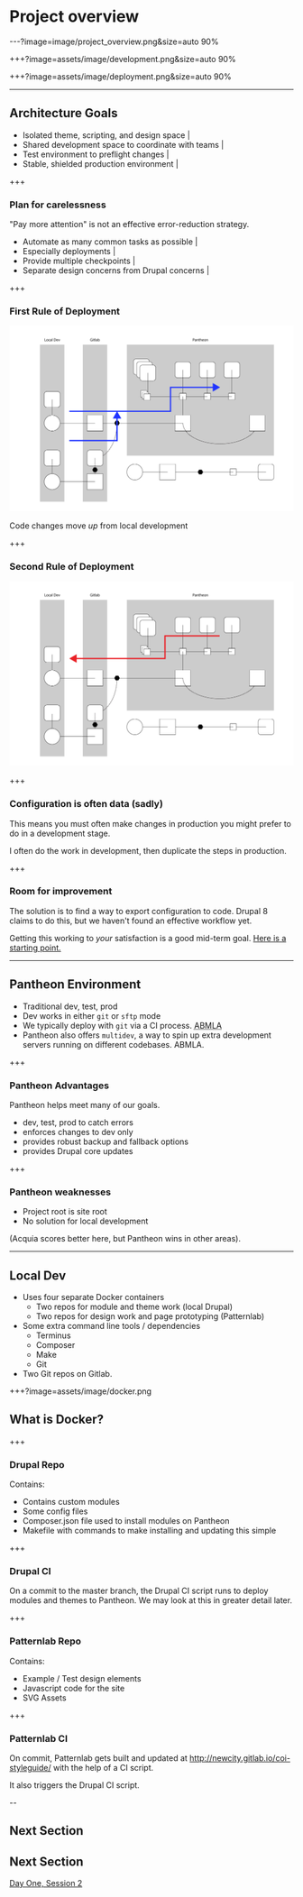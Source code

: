 # Project overview

---?image=image/project_overview.png&size=auto 90%

+++?image=assets/image/development.png&size=auto 90%

+++?image=assets/image/deployment.png&size=auto 90%

---

## Architecture Goals

- Isolated theme, scripting, and design space |
- Shared development space to coordinate with teams |
- Test environment to preflight changes |
- Stable, shielded production environment |

+++

### Plan for carelessness

"Pay more attention" is not an effective error-reduction strategy.

- Automate as many common tasks as possible |
- Especially deployments |
- Provide multiple checkpoints |
- Separate design concerns from Drupal concerns |

+++

### First Rule of Deployment

![Code Moves Up](assets/image/files_up.png)

Code changes move _up_ from local development


+++

### Second Rule of Deployment

![Database Moves Down](assets/image/data_down.png)

+++ 

### Configuration is often data (sadly)

This means you must often make changes in production you might prefer to do in a development stage.

I often do the work in development, then duplicate the steps in production.

+++

### Room for improvement

The solution is to find a way to export configuration to code. Drupal 8 claims to do this, but we haven't found an effective workflow yet.

Getting this working to _your_ satisfaction is a good mid-term goal. [Here is a starting point.](https://www.drupal.org/docs/8/configuration-management/managing-your-sites-configuration)

---

## Pantheon Environment

- Traditional dev, test, prod
- Dev works in either `git` or `sftp` mode
- We typically deploy with `git` via a CI process. <abbr title="about which more later also">ABMLA</abbr>
- Pantheon also offers `multidev`, a way to spin up extra development servers running on different codebases. ABMLA.

+++

### Pantheon Advantages

Pantheon helps meet many of our goals. 

- dev, test, prod to catch errors
- enforces changes to dev only
- provides robust backup and fallback options
- provides Drupal core updates

+++ 

### Pantheon weaknesses

- Project root is site root
- No solution for local development

(Acquia scores better here, but Pantheon wins in other areas).

---

## Local Dev

- Uses four separate Docker containers
  - Two repos for module and theme work (local Drupal)
  - Two repos for design work and page prototyping (Patternlab)
- Some extra command line tools / dependencies
  - Terminus
  - Composer
  - Make
  - Git
- Two Git repos on Gitlab.

+++?image=assets/image/docker.png
## What is Docker?

+++
### Drupal Repo

Contains: 

- Contains custom modules
- Some config files
- Composer.json file used to install modules on Pantheon
- Makefile with commands to make installing and updating this simple

+++

### Drupal CI 

On a commit to the master branch, the Drupal CI script runs to deploy modules and themes to Pantheon. We may look at this in greater detail later.

+++

### Patternlab Repo

Contains: 

- Example / Test design elements
- Javascript code for the site
- SVG Assets

+++

### Patternlab CI

On commit, Patternlab gets built and updated at http://newcity.gitlab.io/coi-styleguide/ with the help of a CI script.

It also triggers the Drupal CI script.  

--

## Next Section

## Next Section

[Day One, Session 2](https://gitpitch.com/thudfactor/coi-training?p=day1-session2)

